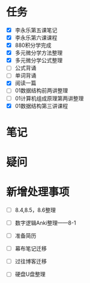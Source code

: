 ```toc
```
# 任务
- [x]   李永乐第五课笔记
- [x]   李永乐第六课课程
- [x]   880积分学完成
- [x]   多元微分学方法整理
- [x]   多元微分学公式整理
- [ ]   公式背诵
- [ ]   单词背诵
- [x]   阅读一篇
- [ ]   01数据结构前两讲整理
- [ ]   01计算机组成原理第两讲整理
- [x]   01数据结构第三讲课程
# 笔记

# 疑问

# 新增处理事项
- [ ] 8.4,8.5，8.6整理 
- [ ] 数字逻辑Anki整理——8-1

- [ ] 准备简历
- [ ] 幕布笔记迁移
- [ ] 过往博客迁移
- [ ] 硬盘U盘整理



